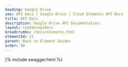 ```yaml
---
heading: Google Drive
seo: API Docs | Google Drive | Cloud Elements API Docs
title: API Docs
description: Google Drive API Documentation.
layout: sidebarapidocs
breadcrumbs: /docs/elements.html
elementId: 21
parent: Back to Element Guides
order: 90
---
```


{% include swagger.html %}
